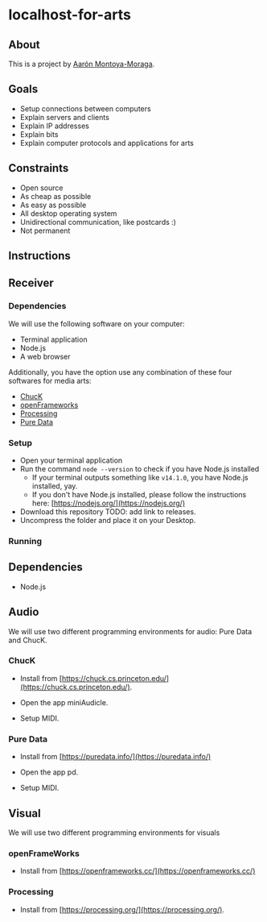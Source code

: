 # localhost-for-arts

## About

This is a project by [Aarón Montoya-Moraga](https://montoyamoraga.io/).

## Goals

* Setup connections between computers
* Explain servers and clients
* Explain IP addresses
* Explain bits
* Explain computer protocols and applications for arts

## Constraints

* Open source
* As cheap as possible
* As easy as possible
* All desktop operating system
* Unidirectional communication, like postcards :)
* Not permanent


## Instructions

## Receiver

### Dependencies

We will use the following software on your computer:

* Terminal application
* Node.js
* A web browser

Additionally, you have the option use any combination of these four softwares for media arts:

* [ChucK](https://chuck.cs.princeton.edu/)
* [openFrameworks](https://openframeworks.cc/)
* [Processing](https://processing.org/)
* [Pure Data](https://puredata.info/)

### Setup

* Open your terminal application
* Run the command ```node --version``` to check if you have Node.js installed
  * If your terminal outputs something like ```v14.1.0```, you have Node.js installed, yay.
  * If you don't have Node.js installed, please follow the instructions here: [https://nodejs.org/](https://nodejs.org/)
* Download this repository TODO: add link to releases.
* Uncompress the folder and place it on your Desktop.


### Running




## Dependencies

* Node.js

## Audio

We will use two different programming environments for audio: Pure Data and ChucK.

### ChucK

* Install from [https://chuck.cs.princeton.edu/](https://chuck.cs.princeton.edu/).

* Open the app miniAudicle.

* Setup MIDI.

### Pure Data

* Install from [https://puredata.info/](https://puredata.info/)

* Open the app pd.

* Setup MIDI.

## Visual

We will use two different programming environments for visuals

### openFrameWorks

* Install from [https://openframeworks.cc/](https://openframeworks.cc/)

### Processing

* Install from [https://processing.org/](https://processing.org/).

